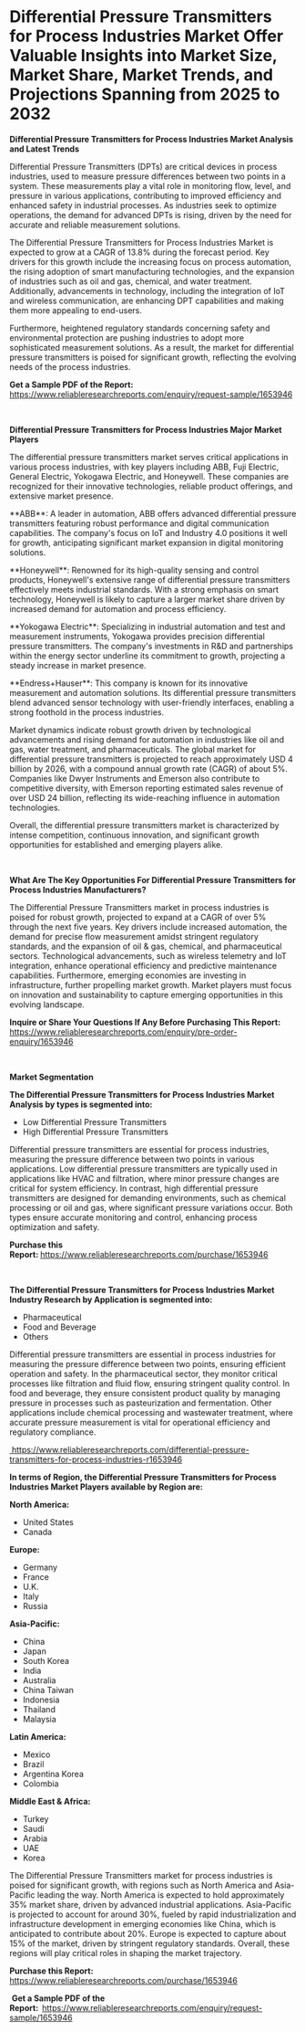 <p><h1>Differential Pressure Transmitters for Process Industries Market Offer Valuable Insights into Market Size, Market Share, Market Trends, and Projections Spanning from 2025 to 2032</h1></p><p><strong>Differential Pressure Transmitters for Process Industries Market Analysis and Latest Trends</strong></p>
<p><p>Differential Pressure Transmitters (DPTs) are critical devices in process industries, used to measure pressure differences between two points in a system. These measurements play a vital role in monitoring flow, level, and pressure in various applications, contributing to improved efficiency and enhanced safety in industrial processes. As industries seek to optimize operations, the demand for advanced DPTs is rising, driven by the need for accurate and reliable measurement solutions.</p><p>The Differential Pressure Transmitters for Process Industries Market is expected to grow at a CAGR of 13.8% during the forecast period. Key drivers for this growth include the increasing focus on process automation, the rising adoption of smart manufacturing technologies, and the expansion of industries such as oil and gas, chemical, and water treatment. Additionally, advancements in technology, including the integration of IoT and wireless communication, are enhancing DPT capabilities and making them more appealing to end-users. </p><p>Furthermore, heightened regulatory standards concerning safety and environmental protection are pushing industries to adopt more sophisticated measurement solutions. As a result, the market for differential pressure transmitters is poised for significant growth, reflecting the evolving needs of the process industries.</p></p>
<p><strong>Get a Sample PDF of the Report:&nbsp;</strong> <a href="https://www.reliableresearchreports.com/enquiry/request-sample/1653946?utm_campaign=3104&utm_medium=2&utm_source=Github&utm_content=ia&utm_term=18042025&utm_id=differential-pressure-transmitters-for-process-industries">https://www.reliableresearchreports.com/enquiry/request-sample/1653946</a></p>
<p>&nbsp;</p>
<p><strong>Differential Pressure Transmitters for Process Industries Major Market Players</strong></p>
<p><p>The differential pressure transmitters market serves critical applications in various process industries, with key players including ABB, Fuji Electric, General Electric, Yokogawa Electric, and Honeywell. These companies are recognized for their innovative technologies, reliable product offerings, and extensive market presence.</p><p>**ABB**: A leader in automation, ABB offers advanced differential pressure transmitters featuring robust performance and digital communication capabilities. The company's focus on IoT and Industry 4.0 positions it well for growth, anticipating significant market expansion in digital monitoring solutions.</p><p>**Honeywell**: Renowned for its high-quality sensing and control products, Honeywell's extensive range of differential pressure transmitters effectively meets industrial standards. With a strong emphasis on smart technology, Honeywell is likely to capture a larger market share driven by increased demand for automation and process efficiency.</p><p>**Yokogawa Electric**: Specializing in industrial automation and test and measurement instruments, Yokogawa provides precision differential pressure transmitters. The company's investments in R&D and partnerships within the energy sector underline its commitment to growth, projecting a steady increase in market presence.</p><p>**Endress+Hauser**: This company is known for its innovative measurement and automation solutions. Its differential pressure transmitters blend advanced sensor technology with user-friendly interfaces, enabling a strong foothold in the process industries.</p><p>Market dynamics indicate robust growth driven by technological advancements and rising demand for automation in industries like oil and gas, water treatment, and pharmaceuticals. The global market for differential pressure transmitters is projected to reach approximately USD 4 billion by 2026, with a compound annual growth rate (CAGR) of about 5%. Companies like Dwyer Instruments and Emerson also contribute to competitive diversity, with Emerson reporting estimated sales revenue of over USD 24 billion, reflecting its wide-reaching influence in automation technologies.</p><p>Overall, the differential pressure transmitters market is characterized by intense competition, continuous innovation, and significant growth opportunities for established and emerging players alike.</p></p>
<p>&nbsp;</p>
<p><strong>What Are The Key Opportunities For Differential Pressure Transmitters for Process Industries Manufacturers?</strong></p>
<p><p>The Differential Pressure Transmitters market in process industries is poised for robust growth, projected to expand at a CAGR of over 5% through the next five years. Key drivers include increased automation, the demand for precise flow measurement amidst stringent regulatory standards, and the expansion of oil & gas, chemical, and pharmaceutical sectors. Technological advancements, such as wireless telemetry and IoT integration, enhance operational efficiency and predictive maintenance capabilities. Furthermore, emerging economies are investing in infrastructure, further propelling market growth. Market players must focus on innovation and sustainability to capture emerging opportunities in this evolving landscape.</p></p>
<p><strong>Inquire or Share Your Questions If Any Before Purchasing This Report:</strong> <a href="https://www.reliableresearchreports.com/enquiry/pre-order-enquiry/1653946?utm_campaign=3104&utm_medium=2&utm_source=Github&utm_content=ia&utm_term=18042025&utm_id=differential-pressure-transmitters-for-process-industries">https://www.reliableresearchreports.com/enquiry/pre-order-enquiry/1653946</a></p>
<p>&nbsp;</p>
<p><strong>Market Segmentation</strong></p>
<p><strong>The Differential Pressure Transmitters for Process Industries Market Analysis by types is segmented into:</strong></p>
<p><ul><li>Low Differential Pressure Transmitters</li><li>High Differential Pressure Transmitters</li></ul></p>
<p><p>Differential pressure transmitters are essential for process industries, measuring the pressure difference between two points in various applications. Low differential pressure transmitters are typically used in applications like HVAC and filtration, where minor pressure changes are critical for system efficiency. In contrast, high differential pressure transmitters are designed for demanding environments, such as chemical processing or oil and gas, where significant pressure variations occur. Both types ensure accurate monitoring and control, enhancing process optimization and safety.</p></p>
<p><strong>Purchase this Report:&nbsp;</strong><a href="https://www.reliableresearchreports.com/purchase/1653946?utm_campaign=3104&utm_medium=2&utm_source=Github&utm_content=ia&utm_term=18042025&utm_id=differential-pressure-transmitters-for-process-industries">https://www.reliableresearchreports.com/purchase/1653946</a></p>
<p>&nbsp;</p>
<p><strong>The Differential Pressure Transmitters for Process Industries Market Industry Research by Application is segmented into:</strong></p>
<p><ul><li>Pharmaceutical</li><li>Food and Beverage</li><li>Others</li></ul></p>
<p><p>Differential pressure transmitters are essential in process industries for measuring the pressure difference between two points, ensuring efficient operation and safety. In the pharmaceutical sector, they monitor critical processes like filtration and fluid flow, ensuring stringent quality control. In food and beverage, they ensure consistent product quality by managing pressure in processes such as pasteurization and fermentation. Other applications include chemical processing and wastewater treatment, where accurate pressure measurement is vital for operational efficiency and regulatory compliance.</p></p>
<p><a href="https://www.reliableresearchreports.com/differential-pressure-transmitters-for-process-industries-r1653946?utm_campaign=3104&utm_medium=2&utm_source=Github&utm_content=ia&utm_term=18042025&utm_id=differential-pressure-transmitters-for-process-industries">&nbsp;https://www.reliableresearchreports.com/differential-pressure-transmitters-for-process-industries-r1653946</a></p>
<p><strong>In terms of Region, the Differential Pressure Transmitters for Process Industries Market Players available by Region are:</strong></p>
<p>
    <p> <strong> North America: </strong>
        <ul>
            <li>United States</li>
            <li>Canada</li>
        </ul>
        </p> 
    <p> <strong> Europe: </strong>
        <ul>
            <li>Germany</li>
            <li>France</li>
            <li>U.K.</li>
            <li>Italy</li>
            <li>Russia</li>
        </ul>
        </p> 
    <p> <strong> Asia-Pacific: </strong>
        <ul>
            <li>China</li>
            <li>Japan</li>
            <li>South Korea</li>
            <li>India</li>
            <li>Australia</li>
            <li>China Taiwan</li>
            <li>Indonesia</li>
            <li>Thailand</li>
            <li>Malaysia</li>
        </ul>
        </p> 
    <p> <strong> Latin America: </strong>
        <ul>
            <li>Mexico</li>
            <li>Brazil</li>
            <li>Argentina Korea</li>
            <li>Colombia</li>
        </ul>
        </p> 
    <p> <strong> Middle East & Africa: </strong>
        <ul>
            <li>Turkey</li>
            <li>Saudi</li>
            <li>Arabia</li>
            <li>UAE</li>
            <li>Korea</li>
        </ul>
    </p>
    </p>
<p><p>The Differential Pressure Transmitters market for process industries is poised for significant growth, with regions such as North America and Asia-Pacific leading the way. North America is expected to hold approximately 35% market share, driven by advanced industrial applications. Asia-Pacific is projected to account for around 30%, fueled by rapid industrialization and infrastructure development in emerging economies like China, which is anticipated to contribute about 20%. Europe is expected to capture about 15% of the market, driven by stringent regulatory standards. Overall, these regions will play critical roles in shaping the market trajectory.</p></p>
<p><strong>Purchase this Report: </strong><a href="https://www.reliableresearchreports.com/purchase/1653946?utm_campaign=3104&utm_medium=2&utm_source=Github&utm_content=ia&utm_term=18042025&utm_id=differential-pressure-transmitters-for-process-industries">https://www.reliableresearchreports.com/purchase/1653946</a></p>
<p>&nbsp;<strong>Get a Sample PDF of the Report:&nbsp;&nbsp;</strong><a href="https://www.reliableresearchreports.com/enquiry/request-sample/1653946?utm_campaign=3104&utm_medium=2&utm_source=Github&utm_content=ia&utm_term=18042025&utm_id=differential-pressure-transmitters-for-process-industries">https://www.reliableresearchreports.com/enquiry/request-sample/1653946</a></p>
<p><strong></strong></p>
<p><p></p><p></p><p></p></p>